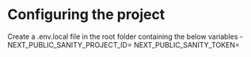# Configuring the project

Create a .env.local file in the root folder containing the below variables -
NEXT_PUBLIC_SANITY_PROJECT_ID=
NEXT_PUBLIC_SANITY_TOKEN=
